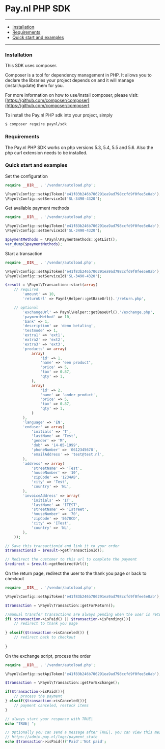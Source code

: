 # Pay.nl PHP SDK

---

- [Installation](#installation)
- [Requirements](#requirements)
- [Quick start and examples](#quick-start-and-examples)

---

### Installation

This SDK uses composer.

Composer is a tool for dependency management in PHP. It allows you to declare the libraries your project depends on and it will manage (install/update) them for you.

For more information on how to use/install composer, please visit: [https://github.com/composer/composer](https://github.com/composer/composer)

To install the Pay.nl PHP sdk into your project, simply

	$ composer require paynl/sdk

### Requirements

The Pay.nl PHP SDK works on php versions 5.3, 5.4, 5.5 and 5.6.
Also the php curl extension needs to be installed.

### Quick start and examples

Set the configuration
```php
require __DIR__ . '/vendor/autoload.php';

\Paynl\Config::setApiToken('e41f83b246b706291ea9ad798ccfd9f0fee5e0ab');
\Paynl\Config::setServiceId('SL-3490-4320');
```

Get available payment methods
```php
require __DIR__ . '/vendor/autoload.php';

\Paynl\Config::setApiToken('e41f83b246b706291ea9ad798ccfd9f0fee5e0ab');
\Paynl\Config::setServiceId('SL-3490-4320');

$paymentMethods = \Paynl\Paymentmethods::getList();
var_dump($paymentMethods);
```

Start a transaction
```php
require __DIR__ . '/vendor/autoload.php';

\Paynl\Config::setApiToken('e41f83b246b706291ea9ad798ccfd9f0fee5e0ab');
\Paynl\Config::setServiceId('SL-3490-4320');

$result = \Paynl\Transaction::start(array(
    // required
        'amount' => 10,
        'returnUrl' => Paynl\Helper::getBaseUrl().'/return.php',

    // optional
        'exchangeUrl' => Paynl\Helper::getBaseUrl().'/exchange.php',
        'paymentMethod' => 10,
        'bank' => 1,
        'description' => 'demo betaling',
        'testmode' => 1,
        'extra1' => 'ext1',
        'extra2' => 'ext2',
        'extra3' => 'ext3',
        'products' => array(
            array(
                'id' => 1,
                'name' => 'een product',
                'price' => 5,
                'tax' => 0.87,
                'qty' => 1,
            ),
            array(
                'id' => 2,
                'name' => 'ander product',
                'price' => 5,
                'tax' => 0.87,
                'qty' => 1,
            )
        ),
        'language' => 'EN',
        'enduser' => array(
            'initials' => 'T',
            'lastName' => 'Test',
            'gender' => 'M',
            'dob' => '14-05-1999',
            'phoneNumber' => '0612345678',
            'emailAddress' => 'test@test.nl',
        ),
        'address' => array(
            'streetName' => 'Test',
            'houseNumber' => '10',
            'zipCode' => '1234AB',
            'city' => 'Test',
            'country' => 'NL',
        ),
        'invoiceAddress' => array(
            'initials' => 'IT',
            'lastName' => 'ITEST',
            'streetName' => 'Istreet',
            'houseNumber' => '70',
            'zipCode' => '5678CD',
            'city' => 'ITest',
            'country' => 'NL',
        ),
    ));

// Save this transactionid and link it to your order
$transactionId = $result->getTransactionId();

// Redirect the customer to this url to complete the payment
$redirect = $result->getRedirectUrl();
```

On the return page, redirect the user to the thank you page or back to checkout
```php
require __DIR__ . '/vendor/autoload.php';

\Paynl\Config::setApiToken('e41f83b246b706291ea9ad798ccfd9f0fee5e0ab');

$transaction = \Paynl\Transaction::getForReturn();

//manual transfer transactions are always pending when the user is returned
if( $transaction->isPaid() || $transaction->isPending()){
    // redirect to thank you page
    
} elseif($transaction->isCanceled()) {
    // redirect back to checkout
   
}
```

On the exchange script, process the order
```php
require __DIR__ . '/vendor/autoload.php';

\Paynl\Config::setApiToken('e41f83b246b706291ea9ad798ccfd9f0fee5e0ab');

$transaction = \Paynl\Transaction::getForExchange();

if($transaction->isPaid()){
    // process the payment
} elseif($transaction->isCanceled()){
    // payment canceled, restock items
}

// always start your response with TRUE|
echo "TRUE| ";

// Optionally you can send a message after TRUE|, you can view this messages in the logs.
// https://admin.pay.nl/logs/payment_state
echo $transaction->isPaid()?'Paid':'Not paid';


```
